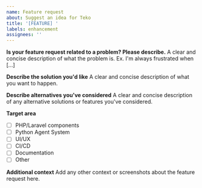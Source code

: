 ```yaml
---
name: Feature request
about: Suggest an idea for Teko
title: '[FEATURE] '
labels: enhancement
assignees: ''
---
```


**Is your feature request related to a problem? Please describe.**
A clear and concise description of what the problem is. Ex. I'm always frustrated when [...]

**Describe the solution you'd like**
A clear and concise description of what you want to happen.

**Describe alternatives you've considered**
A clear and concise description of any alternative solutions or features you've considered.

**Target area**
- [ ] PHP/Laravel components
- [ ] Python Agent System
- [ ] UI/UX
- [ ] CI/CD
- [ ] Documentation
- [ ] Other

**Additional context**
Add any other context or screenshots about the feature request here.
